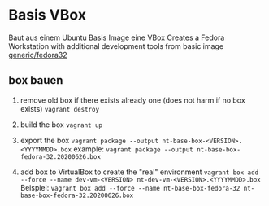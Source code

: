 # Basis VBox

Baut aus einem Ubuntu Basis Image eine VBox
Creates a Fedora Workstation with additional development tools from basic image [generic/fedora32](https://app.vagrantup.com/generic/boxes/fedora32) 

## box bauen

1) remove old box if there exists already one (does not harm if no box exists)
`vagrant destroy`

2) build the box
`vagrant up`

3) export the box
`vagrant package --output nt-base-box-<VERSION>.<YYYYMMDD>.box`
example:
`vagrant package --output nt-base-box-fedora-32.20200626.box`

4) add box to VirtualBox to create the "real" environment
`vagrant box add --force --name dev-vm-<VERSION> nt-dev-vm-<VERSION>.<YYYYMMDD>.box`
Beispiel:
`vagrant box add --force --name nt-base-box-fedora-32 nt-base-box-fedora-32.20200626.box`
